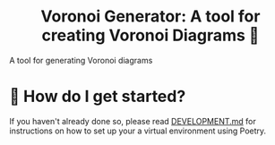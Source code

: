 <h1 align="center">
    Voronoi Generator: A tool for creating Voronoi Diagrams &#128679;
</h1>

A tool for generating Voronoi diagrams

# &#127939; How do I get started?
If you haven't already done so, please read [DEVELOPMENT.md](DEVELOPMENT.md) for instructions on how to set up your a virtual environment using Poetry.
